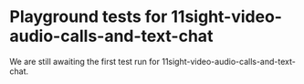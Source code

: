 # Playground tests for 11sight-video-audio-calls-and-text-chat
We are still awaiting the first test run for 11sight-video-audio-calls-and-text-chat.

